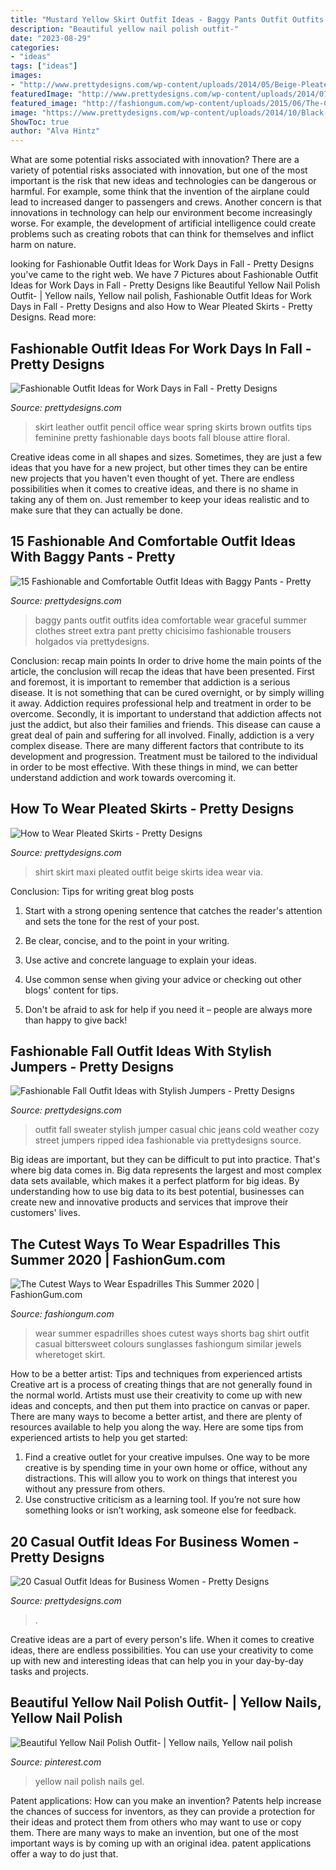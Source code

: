 ```yaml
---
title: "Mustard Yellow Skirt Outfit Ideas - Baggy Pants Outfit Outfits Idea Comfortable Wear Graceful Summer Clothes Street Extra Pant Pretty Chicisimo Fashionable Trousers Holgados Via Prettydesigns"
description: "Beautiful yellow nail polish outfit-"
date: "2023-08-29"
categories:
- "ideas"
tags: ["ideas"]
images:
- "http://www.prettydesigns.com/wp-content/uploads/2014/05/Beige-Pleated-Skirt-Outfit-Idea.jpg"
featuredImage: "http://www.prettydesigns.com/wp-content/uploads/2014/07/Graceful-Outfit-Idea-with-Baggy-Pants.jpg"
featured_image: "http://fashiongum.com/wp-content/uploads/2015/06/The-Cutest-Ways-to-Wear-Espadrilles-This-Summer-7-700x933.jpg"
image: "https://www.prettydesigns.com/wp-content/uploads/2014/10/Black-Jumper-with-Ripped-Jeans-for-Fall.jpg"
ShowToc: true
author: "Alva Hintz"
---
```



What are some potential risks associated with innovation?
There are a variety of potential risks associated with innovation, but one of the most important is the risk that new ideas and technologies can be dangerous or harmful. For example, some think that the invention of the airplane could lead to increased danger to passengers and crews. Another concern is that innovations in technology can help our environment become increasingly worse. For example, the development of artificial intelligence could create problems such as creating robots that can think for themselves and inflict harm on nature.

	

		
looking for Fashionable Outfit Ideas for Work Days in Fall - Pretty Designs you've came to the right web. We have 7 Pictures about Fashionable Outfit Ideas for Work Days in Fall - Pretty Designs like Beautiful Yellow Nail Polish Outfit- | Yellow nails, Yellow nail polish, Fashionable Outfit Ideas for Work Days in Fall - Pretty Designs and also How to Wear Pleated Skirts - Pretty Designs. Read more:
		
    
## Fashionable Outfit Ideas For Work Days In Fall - Pretty Designs

<img loading=lazy src="http://www.prettydesigns.com/wp-content/uploads/2014/07/Feminine-Office-Look-for-Spring.jpg" onerror="this.onerror=null;this.src='https://tse4.mm.bing.net/th?id=OIP.r7TefuMGUklKQFAZoKLHcQHaK1&amp;pid=15.1';" alt="Fashionable Outfit Ideas for Work Days in Fall - Pretty Designs">

_Source: prettydesigns.com_

>skirt leather outfit pencil office wear spring skirts brown outfits tips feminine pretty fashionable days boots fall blouse attire floral. 

	

Creative ideas come in all shapes and sizes. Sometimes, they are just a few ideas that you have for a new project, but other times they can be entire new projects that you haven't even thought of yet. There are endless possibilities when it comes to creative ideas, and there is no shame in taking any of them on. Just remember to keep your ideas realistic and to make sure that they can actually be done.

    
## 15 Fashionable And Comfortable Outfit Ideas With Baggy Pants - Pretty

<img loading=lazy src="http://www.prettydesigns.com/wp-content/uploads/2014/07/Graceful-Outfit-Idea-with-Baggy-Pants.jpg" onerror="this.onerror=null;this.src='https://tse1.mm.bing.net/th?id=OIP.IgnxrIIgUBK55jp29OgO0gHaK2&amp;pid=15.1';" alt="15 Fashionable and Comfortable Outfit Ideas with Baggy Pants - Pretty">

_Source: prettydesigns.com_

>baggy pants outfit outfits idea comfortable wear graceful summer clothes street extra pant pretty chicisimo fashionable trousers holgados via prettydesigns. 

	

Conclusion: recap main points
In order to drive home the main points of the article, the conclusion will recap the ideas that have been presented. First and foremost, it is important to remember that addiction is a serious disease. It is not something that can be cured overnight, or by simply willing it away. Addiction requires professional help and treatment in order to be overcome. Secondly, it is important to understand that addiction affects not just the addict, but also their families and friends. This disease can cause a great deal of pain and suffering for all involved. Finally, addiction is a very complex disease. There are many different factors that contribute to its development and progression. Treatment must be tailored to the individual in order to be most effective. With these things in mind, we can better understand addiction and work towards overcoming it.

    
## How To Wear Pleated Skirts - Pretty Designs

<img loading=lazy src="http://www.prettydesigns.com/wp-content/uploads/2014/05/Beige-Pleated-Skirt-Outfit-Idea.jpg" onerror="this.onerror=null;this.src='https://tse3.mm.bing.net/th?id=OIP.cDA8wY2ayhQPjrJAdvt2NAHaLH&amp;pid=15.1';" alt="How to Wear Pleated Skirts - Pretty Designs">

_Source: prettydesigns.com_

>shirt skirt maxi pleated outfit beige skirts idea wear via. 

	

Conclusion: Tips for writing great blog posts
1. Start with a strong opening sentence that catches the reader's attention and sets the tone for the rest of your post.
2. Be clear, concise, and to the point in your writing.

3. Use active and concrete language to explain your ideas. 
4. Use common sense when giving your advice or checking out other blogs' content for tips. 
5. Don't be afraid to ask for help if you need it – people are always more than happy to give back!

    
## Fashionable Fall Outfit Ideas With Stylish Jumpers - Pretty Designs

<img loading=lazy src="https://www.prettydesigns.com/wp-content/uploads/2014/10/Black-Jumper-with-Ripped-Jeans-for-Fall.jpg" onerror="this.onerror=null;this.src='https://tse4.mm.bing.net/th?id=OIP.gMGvScFrSvOMZgCjRU32UgHaK3&amp;pid=15.1';" alt="Fashionable Fall Outfit Ideas with Stylish Jumpers - Pretty Designs">

_Source: prettydesigns.com_

>outfit fall sweater stylish jumper casual chic jeans cold weather cozy street jumpers ripped idea fashionable via prettydesigns source. 

	

Big ideas are important, but they can be difficult to put into practice. That's where big data comes in. Big data represents the largest and most complex data sets available, which makes it a perfect platform for big ideas. By understanding how to use big data to its best potential, businesses can create new and innovative products and services that improve their customers' lives.

    
## The Cutest Ways To Wear Espadrilles This Summer 2020 | FashionGum.com

<img loading=lazy src="http://fashiongum.com/wp-content/uploads/2015/06/The-Cutest-Ways-to-Wear-Espadrilles-This-Summer-7-700x933.jpg" onerror="this.onerror=null;this.src='https://tse2.mm.bing.net/th?id=OIP.yh9nyAZkd8jIQDC9LASwGwHaJ3&amp;pid=15.1';" alt="The Cutest Ways to Wear Espadrilles This Summer 2020 | FashionGum.com">

_Source: fashiongum.com_

>wear summer espadrilles shoes cutest ways shorts bag shirt outfit casual bittersweet colours sunglasses fashiongum similar jewels wheretoget skirt. 

	

How to be a better artist: Tips and techniques from experienced artists
Creative art is a process of creating things that are not generally found in the normal world. Artists must use their creativity to come up with new ideas and concepts, and then put them into practice on canvas or paper. There are many ways to become a better artist, and there are plenty of resources available to help you along the way. Here are some tips from experienced artists to help you get started: 
1. Find a creative outlet for your creative impulses. One way to be more creative is by spending time in your own home or office, without any distractions. This will allow you to work on things that interest you without any pressure from others. 
2. Use constructive criticism as a learning tool. If you’re not sure how something looks or isn’t working, ask someone else for feedback.

    
## 20 Casual Outfit Ideas For Business Women - Pretty Designs

<img loading=lazy src="http://www.prettydesigns.com/wp-content/uploads/2016/02/Yellow-Blazer.jpg" onerror="this.onerror=null;this.src='https://tse1.mm.bing.net/th?id=OIP.LY_bFCUNGehCJ4yWrWnqPAHaMW&amp;pid=15.1';" alt="20 Casual Outfit Ideas for Business Women - Pretty Designs">

_Source: prettydesigns.com_

>. 

	

Creative ideas are a part of every person's life. When it comes to creative ideas, there are endless possibilities. You can use your creativity to come up with new and interesting ideas that can help you in your day-by-day tasks and projects. 

    
## Beautiful Yellow Nail Polish Outfit- | Yellow Nails, Yellow Nail Polish

<img loading=lazy src="https://i.pinimg.com/736x/44/9c/d9/449cd9a9da3ef9048acd3cbbbbee607c.jpg" onerror="this.onerror=null;this.src='https://tse4.mm.bing.net/th?id=OIP.iY8cD6JmRRwteIh-AVBvcgHaJ3&amp;pid=15.1';" alt="Beautiful Yellow Nail Polish Outfit- | Yellow nails, Yellow nail polish">

_Source: pinterest.com_

>yellow nail polish nails gel. 

	

Patent applications: How can you make an invention?
Patents help increase the chances of success for inventors, as they can provide a protection for their ideas and protect them from others who may want to use or copy them. There are many ways to make an invention, but one of the most important ways is by coming up with an original idea. patent applications offer a way to do just that.

